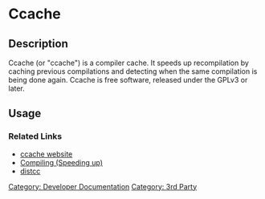 # Ccache
## Description

Ccache (or "ccache") is a compiler cache. It speeds up recompilation by caching previous compilations and detecting when the same compilation is being done again. Ccache is free software, released under the GPLv3 or later.

## Usage

### Related Links 

-   [ccache website](https://ccache.dev/Official)
-   [Compiling (Speeding up)](Compiling_(Speeding_up).md)
-   [distcc](distcc.md)

[Category: Developer Documentation](Category:_Developer_Documentation.md) [Category: 3rd Party](Category:_3rd_Party.md)
